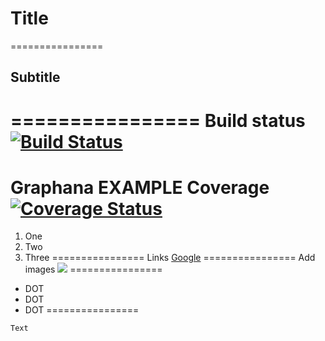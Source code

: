 # Title
================
## Subtitle
================
Build status [![Build Status](https://travis-ci.org/cosm0s/salva-ems.svg?branch=master)](https://travis-ci.org/cosm0s/salva-ems)
================
Graphana EXAMPLE Coverage [![Coverage Status](https://coveralls.io/repos/grafana/grafana/badge.png)](https://coveralls.io/r/grafana/grafana)
================
1. One
2. Two
3. Three
================
Links [Google](http://google.org)
================
Add images ![](https://yt3.ggpht.com/-v0soe-ievYE/AAAAAAAAAAI/AAAAAAAAAAA/OixOH_h84Po/s900-c-k-no-mo-rj-c0xffffff/photo.jpg)
================
- DOT
- DOT
- DOT
================
```bash
Text
```
